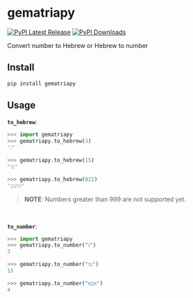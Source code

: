 # gematriapy
[![PyPI Latest Release](https://img.shields.io/pypi/v/gematriapy.svg?color=b2c5f1)](https://pypi.org/project/gematriapy/)
[![PyPI Downloads](https://img.shields.io/pypi/dm/gematriapy.svg?label=PyPI%20downloads)](https://pypi.org/project/gematriapy/)

Convert number to Hebrew or Hebrew to number

## Install
```bash
pip install gematriapy
```

## Usage
**`to_hebrew`**:

```python
>>> import gematriapy
>>> gematriapy.to_hebrew(3)
"ג"
```

```python
>>> gematriapy.to_hebrew(15)
"טו"
```

```python
>>> gematriapy.to_hebrew(822)
"תתכב"
```

> **NOTE**: Numbers greater than 999 are not supported yet.

<br/>

**`to_number`**:

```python
>>> import gematriapy
>>> gematriapy.to_number("ג")
3
```

```python
>>> gematriapy.to_number("טו")
15
```

```python
>>> gematriapy.to_number("אבא")
4
```
